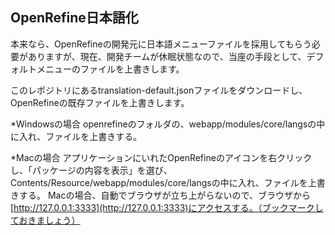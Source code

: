 ## OpenRefine日本語化

本来なら、OpenRefineの開発元に日本語メニューファイルを採用してもらう必要がありますが、現在、開発チームが休眠状態なので、当座の手段として、デフォルトメニューのファイルを上書きします。

このレポジトリにあるtranslation-default.jsonファイルをダウンロードし、OpenRefineの既存ファイルを上書きします。

*Windowsの場合
    openrefineのフォルダの、webapp/modules/core/langsの中に入れ、ファイルを上書きする。

*Macの場合
    アプリケーションにいれたOpenRefineのアイコンを右クリックし、「パッケージの内容を表示」を選び、Contents/Resource/webapp/modules/core/langsの中に入れ、ファイルを上書きする。
    Macの場合、自動でブラウザが立ち上がらないので、ブラウザから[http://127.0.0.1:3333](http://127.0.0.1:3333)にアクセスする。（ブックマークしておきましょう）
